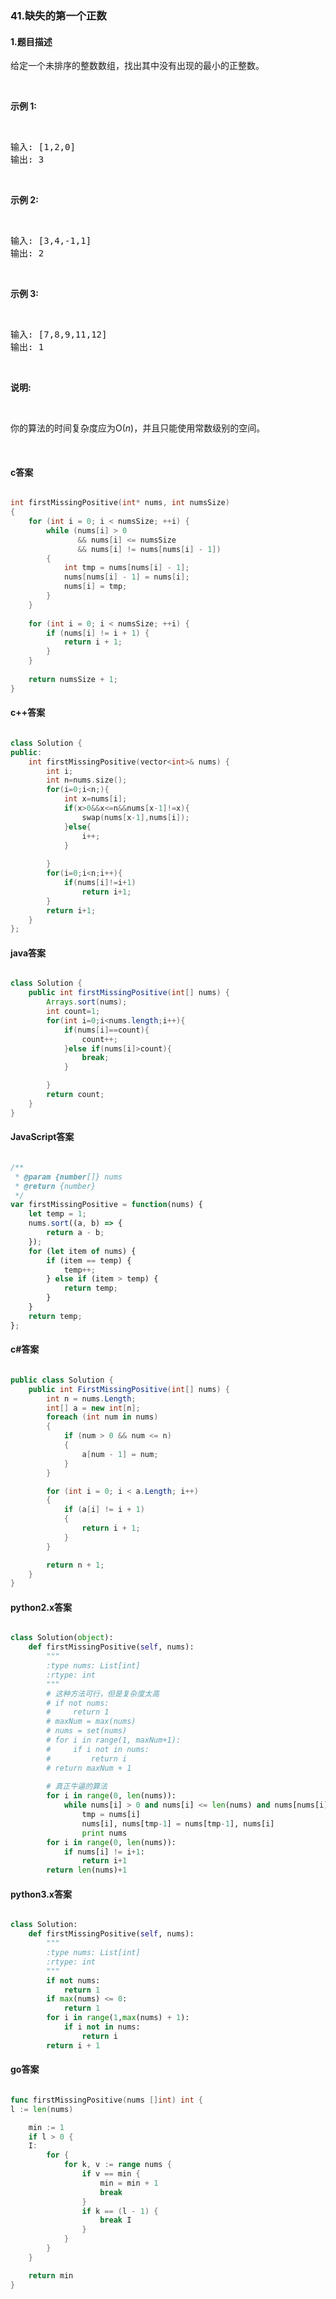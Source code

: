### 41.缺失的第一个正数

#### 1.题目描述

<p>给定一个未排序的整数数组，找出其中没有出现的最小的正整数。</p><br/><p><strong>示例&nbsp;1:</strong></p><br/><pre>输入: [1,2,0]<br/>输出: 3<br/></pre><br/><p><strong>示例&nbsp;2:</strong></p><br/><pre>输入: [3,4,-1,1]<br/>输出: 2<br/></pre><br/><p><strong>示例&nbsp;3:</strong></p><br/><pre>输入: [7,8,9,11,12]<br/>输出: 1<br/></pre><br/><p><strong>说明:</strong></p><br/><p>你的算法的时间复杂度应为O(<em>n</em>)，并且只能使用常数级别的空间。</p><br/>

#### c答案

```c

int firstMissingPositive(int* nums, int numsSize)
{
    for (int i = 0; i < numsSize; ++i) {
        while (nums[i] > 0
               && nums[i] <= numsSize
               && nums[i] != nums[nums[i] - 1])
        {
            int tmp = nums[nums[i] - 1];
            nums[nums[i] - 1] = nums[i];
            nums[i] = tmp;
        }
    }
    
    for (int i = 0; i < numsSize; ++i) {
        if (nums[i] != i + 1) {
            return i + 1;
        }
    }
    
    return numsSize + 1;
}

```

#### c++答案

```c++

class Solution {
public:
    int firstMissingPositive(vector<int>& nums) {
        int i;
        int n=nums.size();
        for(i=0;i<n;){
            int x=nums[i];
            if(x>0&&x<=n&&nums[x-1]!=x){
                swap(nums[x-1],nums[i]);
            }else{
                i++;
            }
            
        }
        for(i=0;i<n;i++){
            if(nums[i]!=i+1)
                return i+1;
        }
        return i+1;
    }
};

```

#### java答案

```java

class Solution {
    public int firstMissingPositive(int[] nums) {
        Arrays.sort(nums);
        int count=1;
        for(int i=0;i<nums.length;i++){
            if(nums[i]==count){
                count++;
            }else if(nums[i]>count){
                break;
            }

        }
        return count;
    }
}

```

#### JavaScript答案

```javascript

/**
 * @param {number[]} nums
 * @return {number}
 */
var firstMissingPositive = function(nums) {
    let temp = 1;
	nums.sort((a, b) => {
		return a - b;
	});
	for (let item of nums) {
		if (item == temp) {
			temp++;
		} else if (item > temp) {
			return temp;
		}
	}
    return temp;
};

```

#### c#答案

```c#

public class Solution {
    public int FirstMissingPositive(int[] nums) {
        int n = nums.Length;
        int[] a = new int[n];
        foreach (int num in nums)
        {
            if (num > 0 && num <= n)
            {
                a[num - 1] = num;
            }
        }

        for (int i = 0; i < a.Length; i++)
        {
            if (a[i] != i + 1)
            {
                return i + 1;
            }
        }

        return n + 1;
    }
}

```

#### python2.x答案

```python

class Solution(object):
    def firstMissingPositive(self, nums):
        """
        :type nums: List[int]
        :rtype: int
        """
        # 这种方法可行，但是复杂度太高
        # if not nums:
        #     return 1
        # maxNum = max(nums)
        # nums = set(nums)
        # for i in range(1, maxNum+1):
        #     if i not in nums:
        #         return i
        # return maxNum + 1
        
        # 真正牛逼的算法
        for i in range(0, len(nums)):
            while nums[i] > 0 and nums[i] <= len(nums) and nums[nums[i]-1] != nums[i]:
                tmp = nums[i]
                nums[i], nums[tmp-1] = nums[tmp-1], nums[i]
                print nums
        for i in range(0, len(nums)):
            if nums[i] != i+1:
                return i+1
        return len(nums)+1

```

#### python3.x答案

```python

class Solution:
    def firstMissingPositive(self, nums):
        """
        :type nums: List[int]
        :rtype: int
        """
        if not nums:
            return 1
        if max(nums) <= 0:
            return 1
        for i in range(1,max(nums) + 1):
            if i not in nums:
                return i
        return i + 1

```

#### go答案

```go

func firstMissingPositive(nums []int) int {
l := len(nums)

	min := 1
	if l > 0 {
	I:
		for {
			for k, v := range nums {
				if v == min {
					min = min + 1
					break
				}
				if k == (l - 1) {
					break I
				}
			}
		}
	}

	return min
}

```